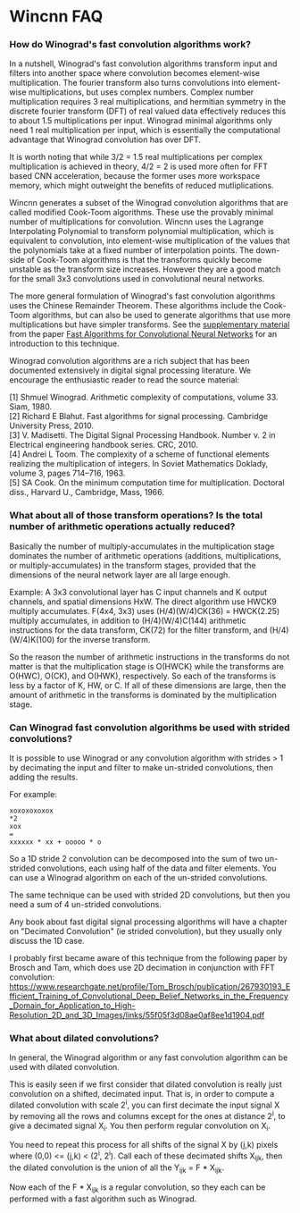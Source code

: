 # Wincnn FAQ

### How do Winograd's fast convolution algorithms work?

In a nutshell, Winograd's fast convolution algorithms transform input and filters into another space where convolution becomes element-wise multiplication. The fourier transform also turns convolutions into element-wise multiplications, but uses complex numbers. Complex number multiplication requires 3 real multiplications, and hermitian symmetry in the discrete fourier transform (DFT) of real valued data effectively reduces this to about 1.5 multiplications per input. Winograd minimal algorithms only need 1 real multiplication per input, which is essentially the computational advantage that Winograd convolution has over DFT.

It is worth noting that while 3/2 = 1.5 real multiplications per complex multiplication is achieved in theory, 4/2 = 2 is used more often for FFT based CNN acceleration, because the former uses more workspace memory, which might outweight the benefits of reduced mutliplications.

Wincnn generates a subset of the Winograd convolution algorithms that are called modified Cook-Toom algorithms. These use the provably minimal number of multiplications for convolution. Wincnn uses the Lagrange Interpolating Polynomial to transform polynomial multiplication, which is equivalent to convolution, into element-wise multiplication of the values that the polynomials take at a fixed number of interpolation points. The down-side of Cook-Toom algorithms is that the transforms quickly become unstable as the transform size increases. However they are a good match for the small 3x3 convolutions used in convolutional neural networks.

The more general formulation of Winograd's fast convolution algorithms uses the Chinese Remainder Theorem. These algorithms include the Cook-Toom algorithms, but can also be used to generate algorithms that use more multiplications but have simpler transforms. See the [supplementary material](2464-supp.pdf) from the paper [Fast Algorithms for Convolutional Neural Networks](http://www.cv-foundation.org/openaccess/content_cvpr_2016/html/Lavin_Fast_Algorithms_for_CVPR_2016_paper.html) for an introduction to this technique.

Winograd convolution algorithms are a rich subject that has been documented extensively in digital signal processing literature. We encourage the enthusiastic reader to read the source material:

[1] Shmuel Winograd. Arithmetic complexity of computations, volume 33. Siam, 1980.  
[2] Richard E Blahut. Fast algorithms for signal processing. Cambridge University Press, 2010.  
[3] V. Madisetti. The Digital Signal Processing Handbook. Number v. 2 in Electrical engineering handbook series. CRC, 2010.  
[4] Andrei L Toom. The complexity of a scheme of functional elements realizing the multiplication of integers. In Soviet Mathematics Doklady, volume 3, pages 714–716, 1963.  
[5] SA Cook. On the minimum computation time for multiplication. Doctoral diss., Harvard U., Cambridge, Mass, 1966.

### What about all of those transform operations? Is the total number of arithmetic operations actually reduced?

Basically the number of multiply-accumulates in the multiplication stage dominates the number of arithmetic operations (additions, multiplications, or multiply-accumulates) in the transform stages, provided that the dimensions of the neural network layer are all large enough.

Example:
A 3x3 convolutional layer has C input channels and K output channels, and spatial dimensions HxW. The direct algorithm use HWCK9 multiply accumulates. F(4x4, 3x3) uses (H/4)(W/4)CK(36) = HWCK(2.25) multiply accumulates, in addition to (H/4)(W/4)C(144) arithmetic instructions for the data transform, CK(72) for the filter transform, and (H/4)(W/4)K(100) for the inverse transform.

So the reason the number of arithmetic instructions in the transforms do not matter is that the multiplication stage is O(HWCK) while the transforms are O(HWC), O(CK), and O(HWK), respectively. So each of the transforms is less by a factor of K, HW, or C. If all of these dimensions are large, then the amount of arithmetic in the transforms is dominated by the multiplication stage.

### Can Winograd fast convolution algorithms be used with strided convolutions?

It is possible to use Winograd or any convolution algorithm with strides > 1 by decimating the input and filter to make un-strided convolutions, then adding the results.

For example:
```
xoxoxoxoxox
*2
xox
=
xxxxxx * xx + ooooo * o
```

So a 1D stride 2 convolution can be decomposed into the sum of two un-strided convolutions, each using half of the data and filter elements. You can use a Winograd algorithm on each of the un-strided convolutions.

The same technique can be used with strided 2D convolutions, but then you need a sum of 4 un-strided convolutions.

Any book about fast digital signal processing algorithms will have a chapter on "Decimated Convolution" (ie strided convolution), but they usually only discuss the 1D case.

I probably first became aware of this technique from the following paper by Brosch and Tam, which does use 2D decimation in conjunction with FFT convolution: https://www.researchgate.net/profile/Tom_Brosch/publication/267930193_Efficient_Training_of_Convolutional_Deep_Belief_Networks_in_the_Frequency_Domain_for_Application_to_High-Resolution_2D_and_3D_Images/links/55f05f3d08ae0af8ee1d1904.pdf

### What about dilated convolutions?

In general, the Winograd algorithm or any fast convolution algorithm can be used with dilated convolution.

This is easily seen if we first consider that dilated convolution is really just convolution on a shifted, decimated input. That is, in order to compute a dilated convolution with scale 2<sup>i</sup>, you can first decimate the input signal X by removing all the rows and columns except for the ones at distance 2<sup>i</sup>, to give a decimated signal X<sub>i</sub>. You then perform regular convolution on X<sub>i</sub>.

You need to repeat this process for all shifts of the signal X by (j,k) pixels where (0,0) <= (j,k) < (2<sup>i</sup>, 2<sup>i</sup>). Call each of these decimated shifts X<sub>ijk</sub>, then the dilated convolution is the union of all the Y<sub>ijk</sub> = F * X<sub>ijk</sub>.

Now each of the F * X<sub>ijk</sub> is a regular convolution, so they each can be performed with a fast algorithm such as Winograd.
